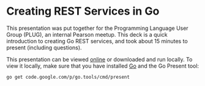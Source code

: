 # Creating REST Services in Go

This presentation was put together for the Programming Language User Group (PLUG), an internal Pearson meetup. This deck is a quick introduction to creating Go REST services, and took about 15 minutes to present (including questions).

This presentation can be viewed [online](http://go-talks.appspot.com/github.com/davelaursen/presentations/go_rest_services/go_rest_services.slide) or downloaded and run locally. To view it locally, make sure that you have installed [Go](http://golang.org/doc/install.html) and the Go Present tool:

	go get code.google.com/p/go.tools/cmd/present
